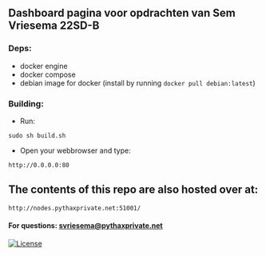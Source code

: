 ## Dashboard pagina voor opdrachten van Sem Vriesema 22SD-B

### Deps:
- docker engine
- docker compose
- debian image for docker (install by running `docker pull debian:latest`)


### Building:


- Run:
```
sudo sh build.sh
```
- Open your webbrowser and type:
```
http://0.0.0.0:80
```


## The contents of this repo are also hosted over at:
`http://nodes.pythaxprivate.net:51001/`



#### For questions: svriesema@pythaxprivate.net


[![License](https://img.shields.io/badge/License-Apache_2.0-blue.svg)](https://opensource.org/licenses/Apache-2.0)